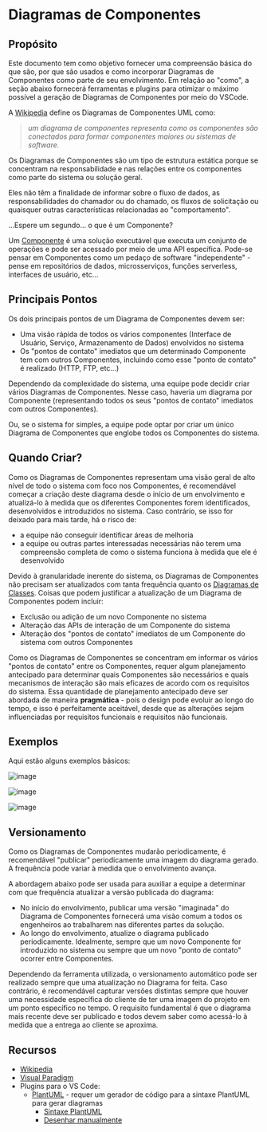# Diagramas de Componentes

## Propósito

Este documento tem como objetivo fornecer uma compreensão básica do que são, por que são usados e como incorporar Diagramas de Componentes como parte de seu envolvimento. Em relação ao "como", a seção abaixo fornecerá ferramentas e plugins para otimizar o máximo possível a geração de Diagramas de Componentes por meio do VSCode.

A [Wikipedia](https://en.wikipedia.org/wiki/Component_diagram) define os Diagramas de Componentes UML como:

 > _um diagrama de componentes representa como os componentes são conectados para formar componentes maiores ou sistemas de software._

Os Diagramas de Componentes são um tipo de estrutura estática porque se concentram na responsabilidade e nas relações entre os componentes como parte do sistema ou solução geral.

Eles não têm a finalidade de informar sobre o fluxo de dados, as responsabilidades do chamador ou do chamado, os fluxos de solicitação ou quaisquer outras características relacionadas ao "comportamento".

...Espere um segundo... o que é um Componente?

Um [Componente](https://en.wikipedia.org/wiki/Component_(UML)) é uma solução executável que executa um conjunto de operações e pode ser acessado por meio de uma API específica. Pode-se pensar em Componentes como um pedaço de software "independente" - pense em repositórios de dados, microsserviços, funções serverless, interfaces de usuário, etc...

## Principais Pontos

Os dois principais pontos de um Diagrama de Componentes devem ser:

- Uma visão rápida de todos os vários componentes (Interface de Usuário, Serviço, Armazenamento de Dados) envolvidos no sistema
- Os "pontos de contato" imediatos que um determinado Componente tem com outros Componentes, incluindo como esse "ponto de contato" é realizado (HTTP, FTP, etc...)

Dependendo da complexidade do sistema, uma equipe pode decidir criar vários Diagramas de Componentes. Nesse caso, haveria um diagrama por Componente (representando todos os seus "pontos de contato" imediatos com outros Componentes).

Ou, se o sistema for simples, a equipe pode optar por criar um único Diagrama de Componentes que englobe todos os Componentes do sistema.

## Quando Criar?

Como os Diagramas de Componentes representam uma visão geral de alto nível de todo o sistema com foco nos Componentes, é recomendável começar a criação deste diagrama desde o início de um envolvimento e atualizá-lo à medida que os diferentes Componentes forem identificados, desenvolvidos e introduzidos no sistema. Caso contrário, se isso for deixado para mais tarde, há o risco de:

- a equipe não conseguir identificar áreas de melhoria
- a equipe ou outras partes interessadas necessárias não terem uma compreensão completa de como o sistema funciona à medida que ele é desenvolvido

Devido à granularidade inerente do sistema, os Diagramas de Componentes não precisam ser atualizados com tanta frequência quanto os [Diagramas de Classes](./classDiagrams.md). Coisas que podem justificar a atualização de um Diagrama de Componentes podem incluir:

- Exclusão ou adição de um novo Componente no sistema
- Alteração das APIs de interação de um Componente do sistema
- Alteração dos "pontos de contato" imediatos de um Componente do sistema com outros Componentes

Como os Diagramas de Componentes se concentram em informar os vários "pontos de contato" entre os Componentes, requer algum planejamento antecipado para determinar quais Componentes são necessários e quais mecanismos de interação são mais eficazes de acordo com os requisitos do sistema. Essa quantidade de planejamento antecipado deve ser abordada de maneira **pragmática** - pois o design pode evoluir ao longo do tempo, e isso é perfeitamente aceitável, desde que as alterações sejam influenciadas por requisitos funcionais e requisitos não funcionais.

## Exemplos

Aqui estão alguns exemplos básicos:

![image](./Images/ecommerceSite.png)

![image](./Images/orderingSystem.png)

![image](./Images/withPersistenceAndSecurity.png)

## Versionamento

Como os Diagramas de Componentes mudarão periodicamente, é recomendável "publicar" periodicamente uma imagem do diagrama gerado. A frequência pode variar à medida que o envolvimento avança.

A abordagem abaixo pode ser usada para auxiliar a equipe a determinar com que frequência atualizar a versão publicada do diagrama:

- No início do envolvimento, publicar uma versão "imaginada" do Diagrama de Componentes fornecerá uma visão comum a todos os engenheiros ao trabalharem nas diferentes partes da solução.
- Ao longo do envolvimento, atualize o diagrama publicado periodicamente. Idealmente, sempre que um novo Componente for introduzido no sistema ou sempre que um novo "ponto de contato" ocorrer entre Componentes.

Dependendo da ferramenta utilizada, o versionamento automático pode ser realizado sempre que uma atualização no Diagrama for feita. Caso contrário, é recomendável capturar versões distintas sempre que houver uma necessidade específica do cliente de ter uma imagem do projeto em um ponto específico no tempo. O requisito fundamental é que o diagrama mais recente deve ser publicado e todos devem saber como acessá-lo à medida que a entrega ao cliente se aproxima.

## Recursos

- [Wikipedia](https://en.wikipedia.org/wiki/Component_diagram)
- [Visual Paradigm](https://www.visual-paradigm.com/guide/uml-unified-modeling-language/what-is-component-diagram/#:~:text=UML%20Component%20diagrams%20are%20used%20in%20modeling%20the,model%20the%20static%20implementation%20view%20of%20a%20system.)
- Plugins para o VS Code:
  - [PlantUML](https://marketplace.visualstudio.com/items?itemName=jebbs.plantuml) - requer um gerador de código para a sintaxe PlantUML para gerar diagramas
    - [Sintaxe PlantUML](https://plantuml.com/component-diagram)
    - [Desenhar manualmente](https://towardsdatascience.com/drawing-a-uml-diagram-in-the-vs-code-53c2e67deffe)

